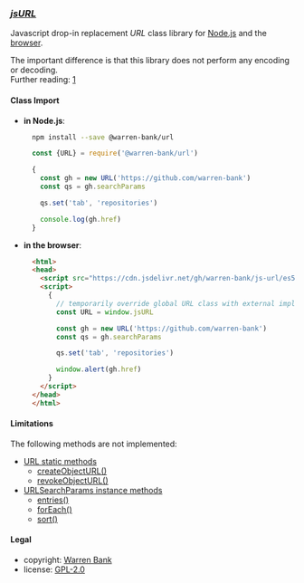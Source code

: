 ### [_jsURL_](https://github.com/warren-bank/js-url)

Javascript drop-in replacement _URL_ class library for [Node.js](https://nodejs.org/api/url.html#class-url) and the [browser](https://developer.mozilla.org/en-US/docs/Web/API/URL).

The important difference is that this library does not perform any encoding or decoding.<br />
Further reading: [1](https://stackoverflow.com/questions/45516070)

#### Class Import

* __in Node.js__:
  ```bash
    npm install --save @warren-bank/url
  ```
  ```javascript
    const {URL} = require('@warren-bank/url')

    {
      const gh = new URL('https://github.com/warren-bank')
      const qs = gh.searchParams

      qs.set('tab', 'repositories')

      console.log(gh.href)
    }
  ```

* __in the browser__:
  ```html
    <html>
    <head>
      <script src="https://cdn.jsdelivr.net/gh/warren-bank/js-url/es5-browser/jsURL.js"></script>
      <script>
        {
          // temporarily override global URL class with external implementation within scope of block
          const URL = window.jsURL

          const gh = new URL('https://github.com/warren-bank')
          const qs = gh.searchParams

          qs.set('tab', 'repositories')

          window.alert(gh.href)
        }
      </script>
    </head>
    </html>
  ```

#### Limitations

The following methods are not implemented:

* [URL static methods](https://developer.mozilla.org/en-US/docs/Web/API/URL#static_methods)
  - [createObjectURL()](https://developer.mozilla.org/en-US/docs/Web/API/URL/createObjectURL)
  - [revokeObjectURL()](https://developer.mozilla.org/en-US/docs/Web/API/URL/revokeObjectURL)
* [URLSearchParams instance methods](https://developer.mozilla.org/en-US/docs/Web/API/URLSearchParams#instance_methods)
  - [entries()](https://developer.mozilla.org/en-US/docs/Web/API/URLSearchParams/entries)
  - [forEach()](https://developer.mozilla.org/en-US/docs/Web/API/URLSearchParams/forEach)
  - [sort()](https://developer.mozilla.org/en-US/docs/Web/API/URLSearchParams/sort)

#### Legal

* copyright: [Warren Bank](https://github.com/warren-bank)
* license: [GPL-2.0](https://www.gnu.org/licenses/old-licenses/gpl-2.0.txt)
